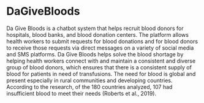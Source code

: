 # DaGiveBloods
Da Give Bloods is a chatbot system that helps recruit blood donors for hospitals, blood banks, and blood donation centers. The platform allows health workers to submit requests for blood donations and for blood donors to receive those requests via direct messages on a variety of social media and SMS platforms. Da Give Bloods helps solve the blood shortage by helping health workers connect with and maintain a consistent and diverse group of blood donors, which ensures that there is a consistent supply of blood for patients in need of transfusions. The need for blood is global and present especially in rural communities and developing countries. According to the research, of the 180 countries analyzed, 107 had insufficient blood to meet their needs (Roberts et al., 2019).
